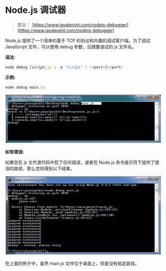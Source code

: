 # Node.js 调试器

> 原文： [https://www.javatpoint.com/nodejs-debugger](https://www.javatpoint.com/nodejs-debugger)

Node.js 提供了一个简单的基于 TCP 的协议和内置的调试客户端。为了调试 JavaScript 文件，可以使用 debug 参数，后跟要调试的 js 文件名。

**语法:**

```js
node debug [script.js | -e "script" | :<port>]</port> 
```

**示例:**

```js
node debug main.js

```

![Node.js debugger example 1](img/0e658374d5eabbbc31a885bc5ae0758c.png)

**如有错误:**

如果您在 js 文件源代码中犯了任何错误，或者在 Node.js 命令提示符下提供了错误的路径，那么您将得到以下结果。

![Node.js debugger example 2](img/61bf7021376361ee636459a8f1bfdaa0.png)

在上面的例子中，虽然 main.js 文件位于桌面上，但是没有指定路径。